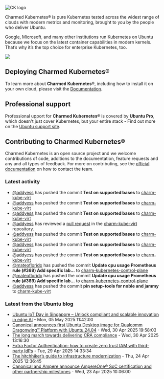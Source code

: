 ![CK logo](https://assets.ubuntu.com/v1/451d4cf4-Charmed+Kubernetes_RGB_onWhite_2022.svg)

Charmed Kubernetes® is pure Kubernetes tested across the widest range of clouds with modern metrics and monitoring, brought to you by the people who deliver Ubuntu.

Google, Microsoft, and many other institutions run Kubernetes on Ubuntu because we focus on the latest container capabilities in modern kernels. That’s why it’s the top choice for enterprise Kubernetes, too.

![](https://assets.ubuntu.com/v1/843c77b6-juju-at-a-glace.svg)

## Deploying Charmed Kubernetes®

To learn more about **Charmed Kubernetes**®, including how to install it on your own cloud, please visit the [Documentation][docs].

## Professional support

Professional upport for **Charmed Kubernetes**® is covered by **Ubuntu Pro**, which doesn't just cover Kubernetes, but your entire stack - Find out more on the [Ubuntu support site](https://ubuntu.com/support).

## Contributing to Charmed Kubernetes®

Charmed Kubernetes is an open source project and we welcome contributions of code, additions to the documentation, feature requests and any and all types of feedback. For more on contributing, see the [official documentation][get-in-touch] on how to contact the team.

<!-- LINKS -->
[docs]: https://ubuntu.com/kubernetes/docs
[get-in-touch]: https://ubuntu.com/kubernetes/docs/get-in-touch

### Latest activity

<!-- activity starts -->
 - [@addyess](https://github.com/addyess) has pushed the commit **Test on supported bases** to [charm-kube-virt](https://github.com/charmed-kubernetes/charm-kube-virt)
 - [@addyess](https://github.com/addyess) has pushed the commit **Test on supported bases** to [charm-kube-virt](https://github.com/charmed-kubernetes/charm-kube-virt)
 - [@addyess](https://github.com/addyess) has pushed the commit **Test on supported bases** to [charm-kube-virt](https://github.com/charmed-kubernetes/charm-kube-virt)
 - [@addyess](https://github.com/addyess) has reviewed a [pull request](https://github.com/charmed-kubernetes/charm-kube-virt/pull/15) in the [charm-kube-virt](https://github.com/charmed-kubernetes/charm-kube-virt) repository.
 - [@addyess](https://github.com/addyess) has pushed the commit **Test on supported bases** to [charm-kube-virt](https://github.com/charmed-kubernetes/charm-kube-virt)
 - [@addyess](https://github.com/addyess) has pushed the commit **Test on supported bases** to [charm-kube-virt](https://github.com/charmed-kubernetes/charm-kube-virt)
 - [@addyess](https://github.com/addyess) has pushed the commit **Test on supported bases** to [charm-kube-virt](https://github.com/charmed-kubernetes/charm-kube-virt)
 - [@mateoflorido](https://github.com/mateoflorido) has pushed the commit **Update cpu usage Prometheus rule (#369)  Add specific lab...** to [charm-kubernetes-control-plane](https://github.com/charmed-kubernetes/charm-kubernetes-control-plane)
 - [@mateoflorido](https://github.com/mateoflorido) has pushed the commit **Update cpu usage Prometheus rule (#369)  Add specific lab...** to [charm-kubernetes-control-plane](https://github.com/charmed-kubernetes/charm-kubernetes-control-plane)
 - [@addyess](https://github.com/addyess) has pushed the commit **pin setup-tools for noble and jammy** to [charm-kube-virt](https://github.com/charmed-kubernetes/charm-kube-virt)
<!-- activity ends -->

<!-- roadmap starts -->

<!-- roadmap ends -->

### Latest from the Ubuntu blog

<!-- blog starts -->
* [Ubuntu IoT Day in Singapore &#8211; Unlock compliant and scalable innovation in edge AI](https://ubuntu.com//blog/ubuntu-iot-day-singapore-2025) - Mon, 05 May 2025 11:42:00 
* [Canonical announces first Ubuntu Desktop image for Qualcomm Dragonwing™ Platform with Ubuntu 24.04](https://ubuntu.com//blog/canonical-announces-first-ubuntu-desktop-image-for-qualcomm-dragonwing-platform-with-ubuntu-24-04) - Wed, 30 Apr 2025 19:58:03 
* [The long march towards delivering CRA compliance](https://ubuntu.com//blog/march-events-cyber-resilience-act-compliance) - Wed, 30 Apr 2025 13:16:30 
* [Extra Factor Authentication: how to create zero trust IAM with third-party IdPs](https://ubuntu.com//blog/how-to-implement-zero-trust-into-third-party-idps) - Tue, 29 Apr 2025 14:33:34 
* [The hitchhiker’s guide to infrastructure modernization](https://ubuntu.com//blog/hitchhikers-guide-to-infrastructure-modernization) - Thu, 24 Apr 2025 12:36:45 
* [Canonical and Ampere announce AmpereOne® SoC certification and other partnership milestones](https://ubuntu.com//blog/canonical-and-ampere-announce-ampereone-soc-certification-and-other-partnership-milestones) - Wed, 23 Apr 2025 10:06:00 
<!-- blog ends -->
